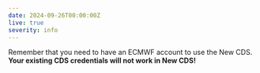 ```yaml
---
date: 2024-09-26T00:00:00Z
live: true
severity: info
---
```


Remember that you need to have an ECMWF account to use the New CDS. **Your existing CDS credentials will not work in New CDS!**
